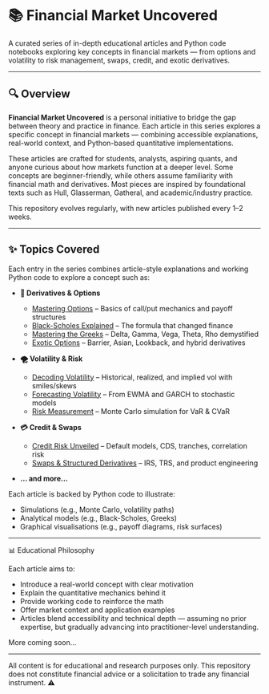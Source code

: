 # 📚 Financial Market Uncovered

A curated series of in-depth educational articles and Python code notebooks exploring key concepts in financial markets — from options and volatility to risk management, swaps, credit, and exotic derivatives.

---

## 🔍 Overview

**Financial Market Uncovered** is a personal initiative to bridge the gap between theory and practice in finance. Each article in this series explores a specific concept in financial markets — combining accessible explanations, real-world context, and Python-based quantitative implementations.

These articles are crafted for students, analysts, aspiring quants, and anyone curious about how markets function at a deeper level. Some concepts are beginner-friendly, while others assume familiarity with financial math and derivatives. Most pieces are inspired by foundational texts such as Hull, Glasserman, Gatheral, and academic/industry practice.

This repository evolves regularly, with new articles published every 1–2 weeks.

---

## ✨ Topics Covered

Each entry in the series combines article-style explanations and working Python code to explore a concept such as:

- **📘 Derivatives & Options**
  - [Mastering Options](#) – Basics of call/put mechanics and payoff structures
  - [Black-Scholes Explained](#) – The formula that changed finance
  - [Mastering the Greeks](#) – Delta, Gamma, Vega, Theta, Rho demystified
  - [Exotic Options](#) – Barrier, Asian, Lookback, and hybrid derivatives

- **🌪 Volatility & Risk**
  - [Decoding Volatility](#) – Historical, realized, and implied vol with smiles/skews
  - [Forecasting Volatility](#) – From EWMA and GARCH to stochastic models
  - [Risk Measurement](#) – Monte Carlo simulation for VaR & CVaR

- **💳 Credit & Swaps**
  - [Credit Risk Unveiled](#) – Default models, CDS, tranches, correlation risk
  - [Swaps & Structured Derivatives](#) – IRS, TRS, and product engineering

- **... and more...**

Each article is backed by Python code to illustrate:
- Simulations (e.g., Monte Carlo, volatility paths)
- Analytical models (e.g., Black-Scholes, Greeks)
- Graphical visualisations (e.g., payoff diagrams, risk surfaces)

---

📊 Educational Philosophy

Each article aims to:
- Introduce a real-world concept with clear motivation
- Explain the quantitative mechanics behind it
- Provide working code to reinforce the math
- Offer market context and application examples
- Articles blend accessibility and technical depth — assuming no prior expertise, but gradually advancing into practitioner-level understanding.

More coming soon…

---
All content is for educational and research purposes only. This repository does not constitute financial advice or a solicitation to trade any financial instrument. ⚠️
